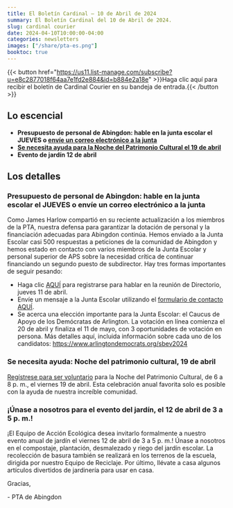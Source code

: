 ```yaml
---
title: El Boletín Cardinal — 10 de Abril de 2024
summary: El Boletín Cardinal del 10 de Abril de 2024.
slug: cardinal courier
date: 2024-04-10T10:00:00-04:00
categories: newsletters
images: ["/share/pta-es.png"]
booktoc: true
---
```


{{< button href="https://us11.list-manage.com/subscribe?u=e8c2877018f64aa7e1fd2e884&id=b884e2a18e" >}}Haga clic aquí para recibir el boletín de Cardinal Courier en su bandeja de entrada.{{< /button >}}

## Lo escencial

- **Presupuesto de personal de Abingdon: hable en la junta escolar el JUEVES o [envíe un correo electrónico a la junta](https://www.apsva.us/arlington-school-board/)**
- **[Se necesita ayuda para la Noche del Patrimonio Cultural el 19 de abril](https://www.signupgenius.com/go/60B094AA5A72EA75-48916874-cultural#/)**
- **Evento de jardín 12 de abril**

## Los detalles
 
### Presupuesto de personal de Abingdon: hable en la junta escolar el JUEVES o envíe un correo electrónico a la junta

Como James Harlow compartió en su reciente actualización a los miembros de la PTA, nuestra defensa para garantizar la dotación de personal y la financiación adecuadas para Abingdon continúa. Hemos enviado a la Junta Escolar casi 500 respuestas a peticiones de la comunidad de Abingdon y hemos estado en contacto con varios miembros de la Junta Escolar y personal superior de APS sobre la necesidad crítica de continuar financiando un segundo puesto de subdirector. Hay tres formas importantes de seguir pesando:

- Haga clic [AQUÍ](https://www.apsva.us/arlington-school-board/school-board-meetings/sign-up-to-speak/speaker-sign-up-form/) para registrarse para hablar en la reunión de Directorio, jueves 11 de abril.
- Envíe un mensaje a la Junta Escolar utilizando el [formulario de contacto AQUÍ](https://www.apsva.us/arlington-school-board/).
- Se acerca una elección importante para la Junta Escolar: el Caucus de Apoyo de los Demócratas de Arlington. La votación en línea comienza el 20 de abril y finaliza el 11 de mayo, con 3 oportunidades de votación en persona. Más detalles aquí, incluida información sobre cada uno de los candidatos: https://www.arlingtondemocrats.org/sbev2024

### Se necesita ayuda: Noche del patrimonio cultural, 19 de abril

[Regístrese para ser voluntario](https://www.signupgenius.com/go/60B094AA5A72EA75-48916874-cultural#/) para la Noche del Patrimonio Cultural, de 6 a 8 p. m., el viernes 19 de abril. Esta celebración anual favorita solo es posible con la ayuda de nuestra increíble comunidad.

### ¡Únase a nosotros para el evento del jardín, el 12 de abril de 3 a 5 p. m.!

¡El Equipo de Acción Ecológica desea invitarlo formalmente a nuestro evento anual de jardín el viernes 12 de abril de 3 a 5 p. m.! Únase a nosotros en el compostaje, plantación, desmalezado y riego del jardín escolar. La recolección de basura también se realizará en los terrenos de la escuela, dirigida por nuestro Equipo de Reciclaje. Por último, llévate a casa algunos artículos divertidos de jardinería para usar en casa.

Gracias,

 \- PTA de Abingdon